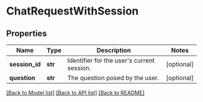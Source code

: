 # ChatRequestWithSession

## Properties
Name | Type | Description | Notes
------------ | ------------- | ------------- | -------------
**session_id** | **str** | Identifier for the user&#x27;s current session. | [optional] 
**question** | **str** | The question posed by the user. | [optional] 

[[Back to Model list]](../README.md#documentation-for-models) [[Back to API list]](../README.md#documentation-for-api-endpoints) [[Back to README]](../README.md)

